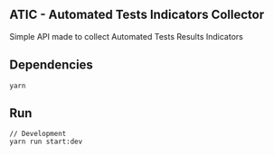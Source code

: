 ATIC - Automated Tests Indicators Collector
------

Simple API made to collect Automated Tests Results Indicators

## Dependencies
```
yarn
```

## Run
```
// Development 
yarn run start:dev
```
